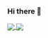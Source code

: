 ### Hi there 👋

<a href="https://github.com/Tvenus">
  <img align="center" src="https://github-readme-stats.vercel.app/api?username=excalidraw&border_color=d0d7de" />
</a>
<a href="https://github.com/Tvenus">
  <img align="center" src="https://github-readme-stats.vercel.app/api/top-langs/?username=excalidraw&layout=compact&border_color=d0d7de" />
</a>
